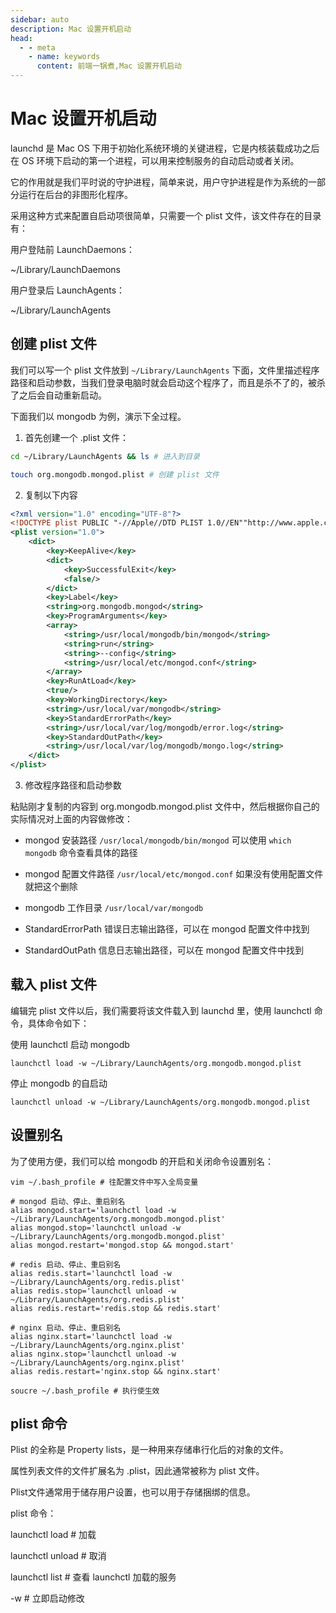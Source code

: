 ```yaml
---
sidebar: auto
description: Mac 设置开机启动
head:
  - - meta
    - name: keywords
      content: 前端一锅煮,Mac 设置开机启动
---
```


# Mac 设置开机启动

launchd 是 Mac OS 下用于初始化系统环境的关键进程，它是内核装载成功之后在 OS 环境下启动的第一个进程，可以用来控制服务的自动启动或者关闭。

它的作用就是我们平时说的守护进程，简单来说，用户守护进程是作为系统的一部分运行在后台的非图形化程序。

采用这种方式来配置自启动项很简单，只需要一个 plist 文件，该文件存在的目录有：

用户登陆前 LaunchDaemons：

~/Library/LaunchDaemons

用户登录后 LaunchAgents：

~/Library/LaunchAgents

## 创建 plist 文件

我们可以写一个 plist 文件放到 `~/Library/LaunchAgents` 下面，文件里描述程序路径和启动参数，当我们登录电脑时就会启动这个程序了，而且是杀不了的，被杀了之后会自动重新启动。

下面我们以 mongodb 为例，演示下全过程。

1. 首先创建一个 .plist 文件：

```bash
cd ~/Library/LaunchAgents && ls # 进入到目录

touch org.mongodb.mongod.plist # 创建 plist 文件
```

2. 复制以下内容

```xml
<?xml version="1.0" encoding="UTF-8"?>
<!DOCTYPE plist PUBLIC "-//Apple//DTD PLIST 1.0//EN""http://www.apple.com/DTDs/PropertyList-1.0.dtd">
<plist version="1.0">
    <dict>
        <key>KeepAlive</key>
        <dict>
            <key>SuccessfulExit</key>
            <false/>
        </dict>
        <key>Label</key>
        <string>org.mongodb.mongod</string>
        <key>ProgramArguments</key>
        <array>
            <string>/usr/local/mongodb/bin/mongod</string>
            <string>run</string>
            <string>--config</string>
            <string>/usr/local/etc/mongod.conf</string>
        </array>
        <key>RunAtLoad</key>
        <true/>
        <key>WorkingDirectory</key>
        <string>/usr/local/var/mongodb</string>
        <key>StandardErrorPath</key>
        <string>/usr/local/var/log/mongodb/error.log</string>
        <key>StandardOutPath</key>
        <string>/usr/local/var/log/mongodb/mongo.log</string>
    </dict>
</plist>
```

3. 修改程序路径和启动参数

粘贴刚才复制的内容到 org.mongodb.mongod.plist 文件中，然后根据你自己的实际情况对上面的内容做修改：

- mongod 安装路径 `/usr/local/mongodb/bin/mongod` 可以使用 `which mongodb` 命令查看具体的路径

- mongod 配置文件路径 `/usr/local/etc/mongod.conf` 如果没有使用配置文件就把这个删除

- mongodb 工作目录 `/usr/local/var/mongodb`

- StandardErrorPath 错误日志输出路径，可以在 mongod 配置文件中找到

- StandardOutPath 信息日志输出路径，可以在 mongod 配置文件中找到

## 载入 plist 文件

编辑完 plist 文件以后，我们需要将该文件载入到 launchd 里，使用 launchctl 命令，具体命令如下：

使用 launchctl 启动 mongodb

`launchctl load -w ~/Library/LaunchAgents/org.mongodb.mongod.plist`

停止 mongodb 的自启动

`launchctl unload -w ~/Library/LaunchAgents/org.mongodb.mongod.plist`

## 设置别名

为了使用方便，我们可以给 mongodb 的开启和关闭命令设置别名：

`vim ~/.bash_profile # 往配置文件中写入全局变量`

```vim
# mongod 启动、停止、重启别名
alias mongod.start='launchctl load -w ~/Library/LaunchAgents/org.mongodb.mongod.plist'
alias mongod.stop='launchctl unload -w ~/Library/LaunchAgents/org.mongodb.mongod.plist'
alias mongod.restart='mongod.stop && mongod.start'

# redis 启动、停止、重启别名
alias redis.start='launchctl load -w ~/Library/LaunchAgents/org.redis.plist'
alias redis.stop='launchctl unload -w ~/Library/LaunchAgents/org.redis.plist'
alias redis.restart='redis.stop && redis.start'

# nginx 启动、停止、重启别名
alias nginx.start='launchctl load -w ~/Library/LaunchAgents/org.nginx.plist'
alias nginx.stop='launchctl unload -w ~/Library/LaunchAgents/org.nginx.plist'
alias redis.restart='nginx.stop && nginx.start'
```

`soucre ~/.bash_profile # 执行使生效`

## plist 命令

Plist 的全称是 Property lists，是一种用来存储串行化后的对象的文件。

属性列表文件的文件扩展名为 .plist，因此通常被称为 plist 文件。

Plist文件通常用于储存用户设置，也可以用于存储捆绑的信息。

plist 命令：

launchctl load # 加载

launchctl unload # 取消

launchctl list # 查看 launchctl 加载的服务

-w # 立即启动修改

